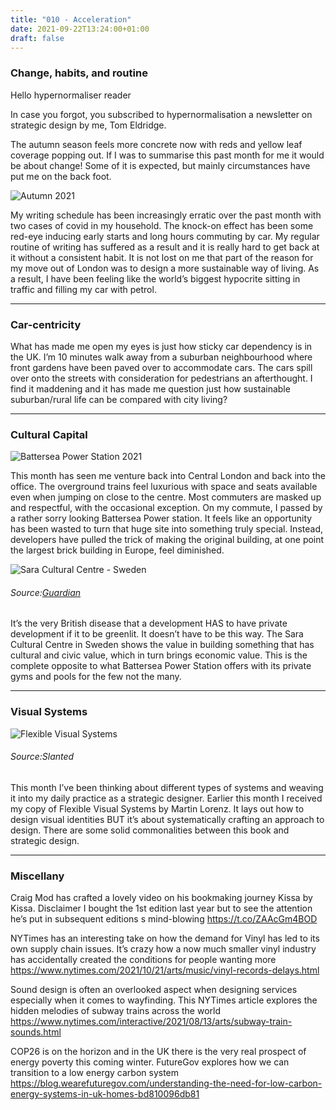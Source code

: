 ```yaml
---
title: "010 - Acceleration"
date: 2021-09-22T13:24:00+01:00
draft: false
---
```


### Change, habits, and routine 

Hello hypernormaliser reader

In case you forgot, you subscribed to hypernormalisation a newsletter on strategic design by me, Tom Eldridge.

The autumn season feels more concrete now with reds and yellow leaf coverage popping out. If I was to summarise this past month for me it would be about change! Some of it is expected, but mainly circumstances have put me on the back foot.

![Autumn 2021](/img/mushrooms.jpg)

My writing schedule has been increasingly erratic over the past month with two cases of covid in my household. The knock-on effect has been some red-eye inducing early starts and long hours commuting by car. My regular routine of writing has suffered as a result and it is really hard to get back at it without a consistent habit. It is not lost on me that part of the reason for my move out of London was to design a more sustainable way of living. As a result, I have been feeling like the world’s biggest hypocrite sitting in traffic and filling my car with petrol.

- - - 
### Car-centricity

What has made me open my eyes is just how sticky car dependency is in the UK. I’m 10 minutes walk away from a suburban neighbourhood where front gardens have been paved over to accommodate cars. The cars spill over onto the streets with consideration for pedestrians an afterthought. I find it maddening and it has made me question just how sustainable suburban/rural life can be compared with city living?

- - - 
### Cultural Capital

![Battersea Power Station 2021](/img/battersea_power_station.jpg)

This month has seen me venture back into Central London and back into the office. The overground trains feel luxurious with space and seats available even when jumping on close to the centre. Most commuters are masked up and respectful, with the occasional exception. On my commute, I passed by a rather sorry looking Battersea Power station. It feels like an opportunity has been wasted to turn that huge site into something truly special. Instead, developers have pulled the trick of making the original building, at one point the largest brick building in Europe, feel diminished.

![Sara Cultural Centre - Sweden](https://i.guim.co.uk/img/media/265b4c5161aebabf26ba64f4a989752a8f32de27/0_0_4032_3024/master/4032.jpg?width=860&quality=45&auto=format&fit=max&dpr=2&s=2a062e91b842abcd41c40b49b09297d0)

###### Source:[Guardian](https://t.co/Xy8B4fEDVa )

It’s the very British disease that a development HAS to have private development if it to be greenlit. It doesn’t have to be this way. The Sara Cultural Centre in Sweden shows the value in building something that has cultural and civic value, which in turn brings economic value. This is the complete opposite to what Battersea Power Station offers with its private gyms and pools for the few not the many. 

- - - 

### Visual Systems

![Flexible Visual Systems](https://www.slanted.de/wp-content/uploads/2021/07/ML_FVI_Part_0_08.jpg)
###### Source:Slanted

This month I’ve been thinking about different types of systems and weaving it into my daily practice as a strategic designer. Earlier this month I received my copy of Flexible Visual Systems by Martin Lorenz. It lays out how to design visual identities BUT it’s about systematically crafting an approach to design. There are some solid commonalities between this book and strategic design. 

- - - 

### Miscellany

Craig Mod has crafted a lovely video on his bookmaking journey Kissa by Kissa. Disclaimer I bought the 1st edition last year but to see the attention he’s put in subsequent editions s mind-blowing  https://t.co/ZAAcGm4BOD

NYTimes has an interesting take on how the demand for Vinyl has led to its own supply chain issues. It’s crazy how a now much smaller vinyl industry has accidentally created the conditions for people wanting more https://www.nytimes.com/2021/10/21/arts/music/vinyl-records-delays.html

Sound design is often an overlooked aspect when designing services especially when it comes to wayfinding. This NYTimes article explores the hidden melodies of subway trains across the world https://www.nytimes.com/interactive/2021/08/13/arts/subway-train-sounds.html

COP26 is on the horizon and in the UK there is the very real prospect of energy poverty this coming winter. FutureGov explores how we can transition to a low energy carbon system https://blog.wearefuturegov.com/understanding-the-need-for-low-carbon-energy-systems-in-uk-homes-bd810096db81